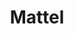 ---
slides:
  - src: /assets/paintings/mattel/mattel.jpg
    alt: Mattel Painting - Full
  - src: /assets/paintings/mattel/mattel-side.png
    alt: Mattel Painting - Side Detail
  - src: /assets/paintings/mattel/mattel-detail.jpg
    alt: Mattel Painting - Close-up Detail
title: Mattel
layout: ../../layouts/PaintingLayout.astro
yearPainted: 2021
medium: Acrylic
dimensions: 20" x 20"
description: Inspired by a giant toy maker brand.
---